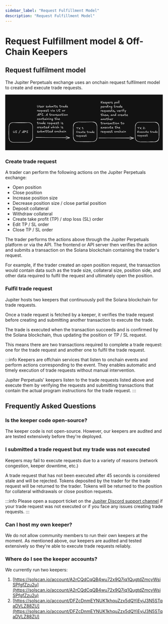 ```yaml
---
sidebar_label: "Request Fulfillment Model"
description: "Request Fulfillment Model"
---
```


# Request Fulfillment model & Off-Chain Keepers

## Request fulfilment model

The Jupiter Perpetuals exchange uses an onchain request fulfilment model to create and execute trade requests.

![request-fulfillment-model](./request-fulfillment-model.png)

### Create trade request

A trader can perform the following actions on the Jupiter Perpetuals exchange:

* Open position
* Close position
* Increase position size
* Decrease position size / close partial position
* Deposit collateral
* Withdraw collateral
* Create take profit (TP) / stop loss (SL) order
* Edit TP / SL order
* Close TP / SL order

The trader performs the actions above through the Jupiter Perpetuals platform or via the API. The frontend or API server then verifies the action and submits a transaction on the Solana blockchain containing the trader's request.

For example, if the trader created an open position request, the transaction would contain data such as the trade size, collateral size, position side, and other data required to fulfil the request and ultimately open the position.

### Fulfil trade request

Jupiter hosts two keepers that continuously poll the Solana blockchain for trade requests.&#x20;

Once a trade request is fetched by a keeper, it verifies the trade request before creating and submitting another transaction to execute the trade.&#x20;

The trade is executed when the transaction succeeds and is confirmed by the Solana blockchain, thus updating the position or TP / SL request.

This means there are two transactions required to complete a trade request: one for the trade request and another one to fulfil the trade request.

:::info
Keepers are offchain services that listen to onchain events and perform actions corresponding to the event. They enables automatic and timely execution of trade requests without manual intervention.

Jupiter Perpetuals' keepers listen to the trade requests listed above and execute them by verifying the requests and submitting transactions that contain the actual program instructions for the trade request.
:::

## Frequently Asked Questions

### Is the keeper code open-source?

The keeper code is not open-source. However, our keepers are audited and are tested extensively before they're deployed.

### I submitted a trade request but my trade was not executed

Keepers may fail to execute requests due to a variety of reasons (network congestion, keeper downtime, etc.)

A trade request that has not been executed after 45 seconds is considered stale and will be rejected. Tokens deposited by the trader for the trade request will be returned to the trader. Tokens will be returned to the position for collateral withdrawals or close position requests.

:::info
Please open a support ticket on the [Jupiter Discord support channel](https://discord.gg/jup) if your trade request was not executed or if you face any issues creating trade requests.
:::

### Can I host my own keeper?

We do not allow community members to run their own keepers at the moment. As mentioned above, our keepers are audited and tested extensively so they're able to execute trade requests reliably.

### Where do I see the keeper accounts?

We currently run two keepers:
1. [https://solscan.io/account/A2rCQdCqQB4wu72x9Q7iq1QugtdZmcyWsiSPfgfZzu2u](https://solscan.io/account/A2rCQdCqQB4wu72x9Q7iq1QugtdZmcyWsiSPfgfZzu2u)
2. [https://solscan.io/account/DFZcDnmEYNUK1khquZzx5dQYiEyjJ3N5STqaDVLZ88ZU](https://solscan.io/account/DFZcDnmEYNUK1khquZzx5dQYiEyjJ3N5STqaDVLZ88ZU)
